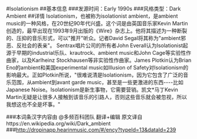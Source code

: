 #Isolationism
##基本信息
###发源时间：Early 1990s
###风格类型：Dark Ambient
##详情
Isolationism，也被称为isolationist ambient，是ambient
music的一种风格，在20世纪90年代兴盛。这个词是由英国音乐家Kevin
Martin创造的，最早出现在1993年9月出版的《Wire》杂志上。他将其描述为一种断裂的、压抑的音乐形式，可以"推开"听众。记者David
Segal将其称为"ambient邪恶、反社会的表亲"。 Sentrax唱片公司的所有者John
Everall认为Isolationist起源于早期的industrial乐队、krautrock、ambient music和John
Cage等实验性作曲家，以及Karlheinz Stockhausen等非实验性作曲家。James Plotkin认为Brian
Eno的ambient和美国experimental music如Illusion of
Safety对Isolationism的影响最大。正如Plotkin所说，"很难说清是Isolationism，因为它包含了广泛的音乐范围，从ambient到avant
garde music，甚至是一些更激进的东西----比如Japanese Noise。Isolationism是新生事物，它需要营销。凯文*马丁Kevin
Martin无疑是让很多人接触到该音乐的引路人，否则这些音乐就会被忽视，所以我想这也不全是坏事。"

###本词条汉字内容由 @多频百科团队 翻译+编辑
原文译自https://en.wikipedia.org/wiki/Dark_ambient
###http://dropinapp.hearinmusic.com/#/ency?typeId=13&dataId=239
